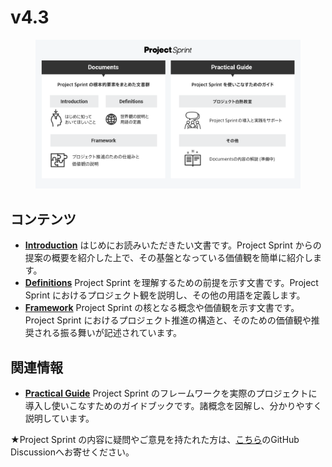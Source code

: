 # v4.3

<figure><img src="../../.gitbook/assets/documents.png" alt=""><figcaption></figcaption></figure>

## コンテンツ

* [**Introduction**](introduction.md) はじめにお読みいただきたい文書です。Project Sprint からの提案の概要を紹介した上で、その基盤となっている価値観を簡単に紹介します。
* [**Definitions**](definitions.md) Project Sprint を理解するための前提を示す文書です。Project Sprint におけるプロジェクト観を説明し、その他の用語を定義します。
* [**Framework**](framework.md) Project Sprint の核となる概念や価値観を示す文書です。Project Sprint におけるプロジェクト推進の構造と、そのための価値観や推奨される振る舞いが記述されています。

## 関連情報

* [**Practical Guide**](https://miro.com/app/board/uXjVMX-zl6s=/) Project Sprint のフレームワークを実際のプロジェクトに導入し使いこなすためのガイドブックです。諸概念を図解し、分かりやすく説明しています。

★Project Sprint の内容に疑問やご意見を持たれた方は、[こちら](https://github.com/copilot-jp/project-sprint/discussions)のGitHub Discussionへお寄せください。
